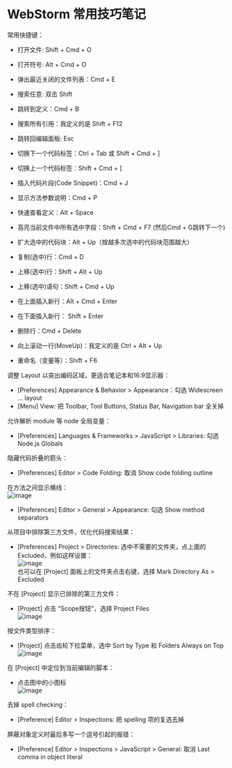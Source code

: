 # WebStorm 常用技巧笔记

常用快捷键：

- 打开文件: Shift + Cmd + O
- 打开符号: Alt + Cmd + O
- 弹出最近关闭的文件列表：Cmd + E
- 搜索任意: 双击 Shift
- 跳转到定义：Cmd + B
- 搜索所有引用：我定义的是 Shift + F12

- 跳转回编辑面板: Esc
- 切换下一个代码标签：Ctrl + Tab 或 Shift + Cmd + ]
- 切换上一个代码标签：Shift + Cmd + [

- 插入代码片段(Code Snippet)：Cmd + J
- 显示方法参数说明：Cmd + P
- 快速查看定义：Alt + Space
- 高亮当前文件中所有选中字段：Shift + Cmd + F7 (然后Cmd + G跳转下一个)
- 扩大选中的代码块：Alt + Up（按越多次选中的代码块范围越大）

- 复制(选中)行：Cmd + D
- 上移(选中)行：Shift + Alt + Up
- 上移(选中)语句：Shift + Cmd + Up
- 在上面插入新行：Alt + Cmd + Enter
- 在下面插入新行： Shift + Enter
- 删除行：Cmd + Delete
- 向上滚动一行(MoveUp)：我定义的是 Ctrl + Alt + Up

- 重命名（变量等）：Shift + F6

调整 Layout 以突出编码区域，更适合笔记本和16:9显示器：
- [Preferences] Appearance & Behavior > Appearance：勾选 Widescreen ... layout
- [Menu] View: 把 Toolbar, Tool Buttons, Status Bar, Navigation bar 全关掉

允许解析 module 等 node 全局变量：
- [Preferences] Languages & Frameworks > JavaScript > Libraries: 勾选 Node.js Globals

隐藏代码折叠的箭头：
- [Preferences] Editor > Code Folding: 取消 Show code folding outline

在方法之间显示横线：  
  ![image](https://cloud.githubusercontent.com/assets/1503156/6655574/4a045f08-cb3e-11e4-8572-cf07591dc102.png)
- [Preferences] Editor > General > Appearance: 勾选 Show method separators

从项目中排除第三方文件，优化代码搜索结果：
- [Preferences] Project > Directories: 选中不需要的文件夹，点上面的 Excluded，例如这样设置：  
![image](https://cloud.githubusercontent.com/assets/1503156/6655584/c4e5bf5a-cb3e-11e4-92ae-73f546066565.png)  
也可以在 [Project] 面板上的文件夹点击右键，选择 Mark Directory As > Excluded

不在 [Project] 显示已排除的第三方文件：
- [Project] 点击 "Scope按钮"，选择 Project Files  
![image](https://cloud.githubusercontent.com/assets/1503156/6655587/eb5a3ef4-cb3e-11e4-8f56-4ec71755fa2c.png)

按文件类型排序：
- [Project] 点击齿轮下拉菜单，选中 Sort by Type 和 Folders Always on Top
![image](https://cloud.githubusercontent.com/assets/1503156/6655599/3ff51f9c-cb3f-11e4-8973-a52bbb223cc1.png)

在 [Project] 中定位到当前编辑的脚本：
- 点击图中的小图标  
![image](https://cloud.githubusercontent.com/assets/1503156/6655611/fdac47d6-cb3f-11e4-83ab-dc79eca5adf5.png)

去掉 spell checking：
- [Preference] Editor > Inspections: 把 spelling 项的复选去掉

屏蔽对象定义时最后多写一个逗号引起的报错：
- [Preference] Editor > Inspections > JavaScript > General: 取消 Last comma in object literal

